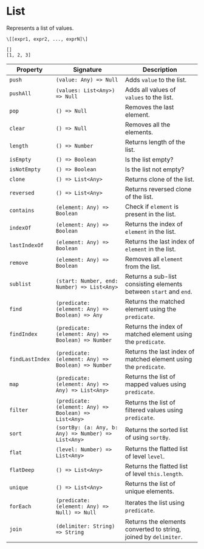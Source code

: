 # List

Represents a list of values.

```title="Syntax"
\[[expr1, expr2, ..., exprN]\]
```

```title="Example"
[]
[1, 2, 3]
```

| Property        | Signature                                             | Description                                                       |
| --------------- | ----------------------------------------------------- | ----------------------------------------------------------------- |
| `push`          | `(value: Any) => Null`                                | Adds `value` to the list.                                         |
| `pushAll`       | `(values: List<Any>) => Null`                         | Adds all values of `values` to the list.                          |
| `pop`           | `() => Null`                                          | Removes the last element.                                         |
| `clear`         | `() => Null`                                          | Removes all the elements.                                         |
| `length`        | `() => Number`                                        | Returns length of the list.                                       |
| `isEmpty`       | `() => Boolean`                                       | Is the list empty?                                                |
| `isNotEmpty`    | `() => Boolean`                                       | Is the list not empty?                                            |
| `clone`         | `() => List<Any>`                                     | Returns clone of the list.                                        |
| `reversed`      | `() => List<Any>`                                     | Returns reversed clone of the list.                               |
| `contains`      | `(element: Any) => Boolean`                           | Check if `element` is present in the list.                        |
| `indexOf`       | `(element: Any) => Boolean`                           | Returns the index of `element` in the list.                       |
| `lastIndexOf`   | `(element: Any) => Boolean`                           | Returns the last index of `element` in the list.                  |
| `remove`        | `(element: Any) => Boolean`                           | Removes all `element` from the list.                              |
| `sublist`       | `(start: Number, end: Number) => List<Any>`           | Returns a sub-list consisting elements between `start` and `end`. |
| `find`          | `(predicate: (element: Any) => Boolean) => Any`       | Returns the matched element using the `predicate`.                |
| `findIndex`     | `(predicate: (element: Any) => Boolean) => Number`    | Returns the index of matched element using the `predicate`.       |
| `findLastIndex` | `(predicate: (element: Any) => Boolean) => Number`    | Returns the last index of matched element using the `predicate`.  |
| `map`           | `(predicate: (element: Any) => Any) => List<Any>`     | Returns the list of mapped values using `predicate`.              |
| `filter`        | `(predicate: (element: Any) => Boolean) => List<Any>` | Returns the list of filtered values using `predicate`.            |
| `sort`          | `(sortBy: (a: Any, b: Any) => Number) => List<Any>`   | Returns the sorted list of using `sortBy`.                        |
| `flat`          | `(level: Number) => List<Any>`                        | Returns the flatted list of level `level`.                        |
| `flatDeep`      | `() => List<Any>`                                     | Returns the flatted list of level `this.length`.                  |
| `unique`        | `() => List<Any>`                                     | Returns the list of unique elements.                              |
| `forEach`       | `(predicate: (element: Any) => Null) => Null`         | Iterates the list using `predicate`.                              |
| `join`          | `(delimiter: String) => String`                       | Returns the elements converted to string, joined by `delimiter`.  |
